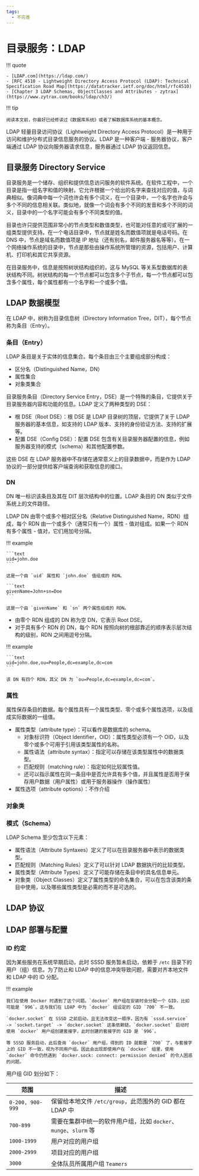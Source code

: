 ```yaml
---
tags:
  - 不完善
---
```


# 目录服务：LDAP

!!! quote

    - [LDAP.com](https://ldap.com/)
    - [RFC 4510 - Lightweight Directory Access Protocol (LDAP): Technical Specification Road Map](https://datatracker.ietf.org/doc/html/rfc4510)
    - [Chapter 3 LDAP Schemas, ObjectClasses and Attributes - zytrax](https://www.zytrax.com/books/ldap/ch3/)

!!! tip

    阅读本文前，你最好已经修读过《数据库系统》或者了解数据库系统的基本概念。

LDAP 轻量目录访问协议（Lightweight Directory Access Protocol）是一种用于访问和维护分布式目录信息服务的协议。LDAP 是一种客户端 - 服务器协议，客户端通过 LDAP 协议向服务器请求信息，服务器通过 LDAP 协议返回信息。

## 目录服务 Directory Service

目录服务是一个储存、组织和提供信息访问服务的软件系统。在软件工程中，一个目录是指一组名字和值的映射。它允许根据一个给出的名字来查找对应的值，与词典相似。像词典中每一个词也许会有多个词义，在一个目录中，一个名字也许会与多个不同的信息相关联。类似地，就像一个词会有多个不同的发音和多个不同的词义，目录中的一个名字可能会有多个不同类型的值。

目录也许只提供范围非常小的节点类型和数值类型，也可能对任意的或可扩展的一组类型提供支持。在一个电话目录中，节点就是姓名而数值项就是电话号码。在 DNS 中，节点是域名而数值项是 IP 地址（还有别名，邮件服务器名等等）。在一个网络操作系统的目录中，节点是那些由操作系统所管理的资源，包括用户、计算机、打印机和其它共享资源。

在目录服务中，信息是按照树状结构组织的，这与 MySQL 等关系型数据库的表状结构不同。树状结构的每一个节点都可以包含多个子节点，每一个节点都可以包含多个属性，每个属性都有一个名字和一个或多个值。

## LDAP 数据模型

在 LDAP 中，树称为目录信息树（Directory Information Tree，DIT），每个节点称为条目（Entry）。

### 条目（Entry）

LDAP 条目是关于实体的信息集合。每个条目由三个主要组成部分构成：

- 区分名（Distinguished Name，DN）
- 属性集合
- 对象类集合

目录服务条目（Directory Service Entry，DSE）是一个特殊的条目，它提供关于目录服务器内容和功能的信息。LDAP 定义了两种类型的 DSE：

- 根 DSE（Root DSE）：根 DSE 是 LDAP 目录树的顶层，它提供了关于 LDAP 服务器的基本信息，如支持的 LDAP 版本、支持的身份验证方法、支持的扩展等。
- 配置 DSE（Config DSE）：配置 DSE 包含有关目录服务器配置的信息，例如服务器支持的模式（schema）和其他配置参数。

这些 DSE 在 LDAP 服务器中不存储在通常意义上的目录数据中，而是作为 LDAP 协议的一部分提供给客户端查询和获取信息的接口。

### DN

DN 唯一标识该条目及其在 DIT 层次结构中的位置。LDAP 条目的 DN 类似于文件系统上的文件路径。

LDAP DN 由零个或多个相对区分名（Relative Distinguished Name，RDN）组成，每个 RDN 由一个或多个（通常只有一个）属性 - 值对组成。如果一个 RDN 有多个属性 - 值对，它们用加号分隔。

!!! example

    ```text
    uid=john.doe
    ```

    这是一个由 `uid` 属性和 `john.doe` 值组成的 RDN。

    ```text
    givenName=John+sn=Doe
    ```

    这是一个由 `givenName` 和 `sn` 两个属性组成的 RDN。

- 由零个 RDN 组成的 DN 称为空 DN，它表示 Root DSE。
- 对于具有多个 RDN 的 DN，每个 RDN 按照向树的根部靠近的顺序表示层次结构的级别，RDN 之间用逗号分隔。

!!! example

    ```text
    uid=john.doe,ou=People,dc=example,dc=com
    ```

    该 DN 有四个 RDN，其父 DN 为 `ou=People,dc=example,dc=com`。

### 属性

属性保存条目的数据。每个属性具有一个属性类型、零个或多个属性选项，以及组成实际数据的一组值。

- 属性类型（attribute type）：可以看作是数据库的 schema。
    - 对象标识符（Object Identifier，OID）：属性类型必须有一个 OID，以及零个或多个可用于引用该类型属性的名称。
    - 属性语法（attribute syntax）：指定可以存储在该类型属性中的数据类型。
    - 匹配规则（matching rule）：指定如何比较属性值。
    - 还可以指示属性在同一条目中是否允许具有多个值，并且属性是否用于保存用户数据（用户属性）或用于服务器操作（操作属性）
- 属性选项（attribute options）：不作介绍

### 对象类

### 模式（Schema）

LDAP Schema 至少包含以下元素：

- 属性语法（Attribute Syntaxes）定义了可以在目录服务器中表示的数据类型。
- 匹配规则（Matching Rules）定义了可以针对 LDAP 数据执行的比较类型。
- 属性类型（Attribute Types）定义了可能存储在条目中的具名信息单元。
- 对象类（Object Classes）定义了属性类型的命名集合，可以在包含该类的条目中使用，以及哪些属性类型是必需的而不是可选的。

## LDAP 协议

## LDAP 部署与配置

### ID 约定

因为某些服务在系统早期启动，此时 SSSD 服务暂未启动，依赖于 `/etc` 目录下的用户（组）信息。为了防止和 LDAP 中的信息冲突导致问题，需要对齐本地文件和 LDAP 中的 ID 分配。

!!! example

    我们在使用 Docker 时遇到了这个问题。`docker` 用户组在安装时会分配一个 GID，比如可能是 `996`。这与我们在 LDAP 中为 `docker` 组设定的 GID `700` 不一致。

    `docker.socket` 在 SSSD 之前启动，且无法改变这一顺序，因为有 `sssd.service` -> `socket.target` -> `docker.socket` 这条依赖链。`docker.socket` 启动时使用 `docker` 用户组创建套接字，此时创建的套接字的 GID 是 `996`。

    等 SSSD 服务启动，此后查询 `docker` 用户组，得到的 ID 就都是 `700` 了，与套接字上的 GID 不一致，视为不同用户组。因此会出现即使用户在 `docker` 组里，使用 `docker` 命令仍然遇到 `docker.sock: connect: permission denied` 的令人困惑的问题。

用户组 GID 划分如下：

| 范围 | 描述 |
| --- | --- |
| `0-200, 900-999` | 保留给本地文件 `/etc/group`，此范围外的 GID 都在 LDAP 中 |
| `700-899` | 需要在集群中统一的软件用户组，比如 `docker`、`munge`、`slurm` 等 |
| `1000-1999` | 用户对应的用户组 |
| `2000-2999` | 项目对应的用户组 |
| `3000` | 全体队员所属用户组 `Teamers` |

